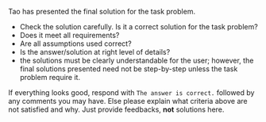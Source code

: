 Tao has presented the final solution for the task problem.

* Check the solution carefully. Is it a correct solution for the task problem?
* Does it meet all requirements?
* Are all assumptions used correct?
* Is the answer/solution at right level of details?
* the solutions must be clearly understandable for the user; however, the final solutions presented need not be 
   step-by-step unless the task problem require it.

If everything looks good, respond with `The answer is correct.` followed by any comments you may have.
Else please explain what criteria above are not satisfied and why. Just provide feedbacks, **not** solutions here.